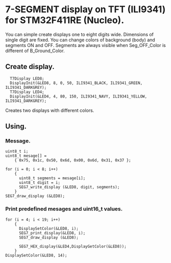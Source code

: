 # 7-SEGMENT display on TFT (ILI9341) for STM32F411RE (Nucleo).
You can simple create displays one to eight digits wide.
Dimensions of single digit are fixed.
You can change colors of background (body) and segments ON and OFF.
Segments are always visible when Seg_OFF_Color is different of B_Ground_Color.
## Create display.
```
  T7Display LED8;
  DisplayInit(&LED8, 8, 0, 50, ILI9341_BLACK, ILI9341_GREEN, ILI9341_DARKGREY);
  T7Display LED4;
  DisplayInit(&LED4, 4, 80, 150, ILI9341_NAVY, ILI9341_YELLOW, ILI9341_DARKGREY);
```

Creates two displays with different colors.
## Using.
### Message.
```
uint8_t i;
uint8_t mesage[] =
	{ 0x75, 0x1c, 0x50, 0x6d, 0x00, 0x6d, 0x31, 0x37 };

for (i = 0; i < 8; i++)
	{
	  uint8_t segments = mesage[i];
	  uint8_t digit = i;
	  SEG7_write_display (&LED8, digit, segments);
	}
SEG7_draw_display (&LED8);
```
### Print predefined mesages and uint16_t values.
```
for (i = 4; i < 19; i++)
	{
	  DisplaySetColor(&LED8, i);
	  SEG7_print_display(&LED8, i);
	  SEG7_draw_display (&LED8);

	  SEG7_HEX_display(&LED4,DisplayGetColor(&LED8));
    }
DisplaySetColor(&LED8, 14);
```
